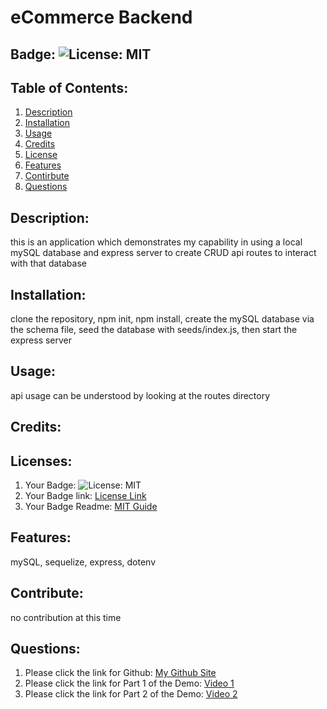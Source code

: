 # eCommerce Backend
## Badge: ![License: MIT](https://img.shields.io/badge/License-MIT-yellow.svg)
## Table of Contents:
  1. [Description](#description)
  2. [Installation](#installation)
  3. [Usage](#usage)
  4. [Credits](#credits)
  5. [License](#license)
  6. [Features](#features)
  7. [Contirbute](#contribute)
  8. [Questions](#questions)
## Description:
this is an application which demonstrates my capability in using a local mySQL database and express server to create CRUD api routes to interact with that database
## Installation:
clone the repository, npm init, npm install, create the mySQL database via the schema file, seed the database with seeds/index.js, then start the express server
## Usage:
api usage can be understood by looking at the routes directory
## Credits:

## Licenses:
1. Your Badge: ![License: MIT](https://img.shields.io/badge/License-MIT-yellow.svg)
2. Your Badge link: <a href = "https://opensource.org/licenses/MIT">License Link</a>
3. Your Badge Readme: <a href = "https://gist.github.com/ckib16/8732561535ed766cd6b8">MIT Guide</a>
## Features:
mySQL, sequelize, express, dotenv
## Contribute:
no contribution at this time
## Questions:
1. Please click the link for Github: <a href = "https://github.com/ohwens">My Github Site</a>
2. Please click the link for Part 1 of the Demo: <a href = "https://drive.google.com/file/d/1z5AX1AAtmQwcfkYOaWh6L9CJt-18MZP4/view">Video 1</a>
3. Please click the link for Part 2 of the Demo: <a href = "https://drive.google.com/file/d/1fu8DH6n26VL464xbOpH540OzKdyeZjN7/view">Video 2</a>

